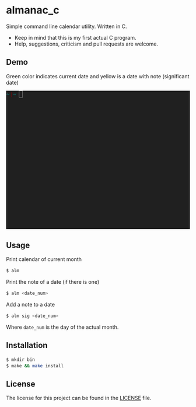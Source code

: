 # almanac_c
 Simple command line calendar utility. Written in C.
- Keep in mind that this is my first actual C program.
- Help, suggestions, criticism and pull requests are welcome.

## Demo
Green color indicates current date and yellow is a date with note (significant date)

<p align="center">
<img src="images/demo.gif">
</p>

## Usage

Print calendar of current month
```sh
$ alm
```

Print the note of a date (if there is one)
```sh
$ alm <date_num>
```

Add a note to a date
```sh
$ alm sig <date_num>
```

Where ```date_num``` is the day of the actual month.

## Installation
```sh
$ mkdir bin
$ make && make install
```

## License

The license for this project can be found in the [LICENSE](./LICENSE) file.
